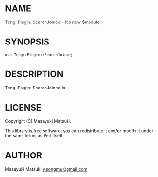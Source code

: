 # NAME

Teng::Plugin::SearchJoined - It's new $module

# SYNOPSIS

    use Teng::Plugin::SearchJoined;

# DESCRIPTION

Teng::Plugin::SearchJoined is ...

# LICENSE

Copyright (C) Masayuki Matsuki.

This library is free software; you can redistribute it and/or modify
it under the same terms as Perl itself.

# AUTHOR

Masayuki Matsuki <y.songmu@gmail.com>
